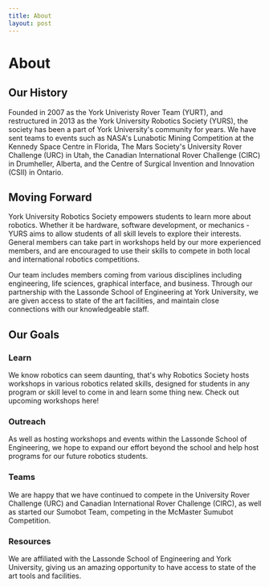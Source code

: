 ```yaml
---
title: About
layout: post
---
```


# About

## Our History

Founded in 2007 as the York Univeristy Rover Team (YURT), and restructured in 2013 as the York University Robotics Society (YURS), the society has been a part of York University's community for years. We have sent teams to events such as NASA's Lunabotic Mining Competition at the Kennedy Space Centre in Florida, The Mars Society's University Rover Challenge (URC) in Utah, the Canadian International Rover Challenge (CIRC) in Drumheller, Alberta, and the Centre of Surgical Invention and Innovation (CSII) in Ontario.

## Moving Forward

York University Robotics Society empowers students to learn more about robotics. Whether it be hardware, software development, or mechanics - YURS aims to allow students of all skill levels to explore their interests. General members can take part in workshops held by our more experienced members, and are encouraged to use their skills to compete in both local and international robotics competitions.

Our team includes members coming from various disciplines including engineering, life sciences, graphical interface, and business. Through our partnership with the Lassonde School of Engineering at York University, we are given access to state of the art facilities, and maintain close connections with our knowledgeable staff.

## Our Goals

### Learn

We know robotics can seem daunting, that's why Robotics Society hosts workshops in various robotics related skills, designed for students in any program or skill level to come in and learn some thing new.
Check out upcoming workshops here!

### Outreach

As well as hosting workshops and events within the Lassonde School of Engineering, we hope to expand our effort beyond the school and help host programs for our future robotics students.

### Teams 

We are happy that we have continued to compete in the University Rover Challenge (URC) and Canadian International Rover Challenge (CIRC), as well as started our Sumobot Team, competing in the McMaster Sumubot Competition.

### Resources

We are affiliated with the Lassonde School of Engineering and York University, giving us an amazing opportunity to have access to state of the art tools and facilities. 